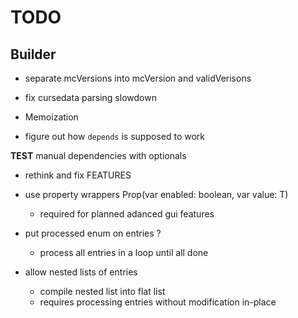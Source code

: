 # TODO

## Builder

* separate mcVersions into
    mcVersion and validVerisons

* fix cursedata parsing slowdown

* Memoization

* figure out how `depends` is supposed to work

**TEST** manual dependencies with optionals

* rethink and fix FEATURES

* use property wrappers Prop<T>(var enabled: boolean, var value: T)
  * required for planned adanced gui features


* put processed enum on entries ?
  * process all entries in a loop until all done


* allow nested lists of entries
  * compile nested list into flat list
  + requires processing entries without modification in-place